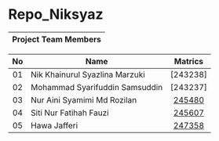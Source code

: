 # Repo_Niksyaz

| Project Team Members|
|:----:|

| No | Name | Matrics |
|:-----:|-----|:-----:|
| 01 | Nik Khainurul Syazlina Marzuki | [243238]|
| 02 | Mohammad Syarifuddin Samsuddin | [243237]|
| 03 | Nur Aini Syamimi Md Rozilan | [245480](https://github.com/STIW3054-A181/Repo_Arif/tree/245480]) |
| 04 | Siti Nur Fatihah Fauzi | [245607](https://github.com/STIW3054-A181/Repo_Arif/tree/245607) |
| 05 | Hawa Jafferi | [247358](https://github.com/STIW3054-A181/Repo_Arif/tree/247358) |
